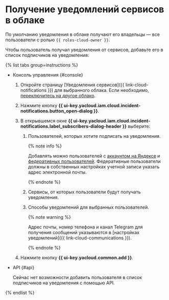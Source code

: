 # Получение уведомлений сервисов в облаке

По умолчанию уведомления в облаке получают его владельцы — все пользователи с ролью `{{ roles-cloud-owner }}`.

Чтобы пользователь получал уведомления от сервисов, добавьте его в список подписчиков на уведомления:

{% list tabs group=instructions %}

- Консоль управления {#console}

  1. Откройте страницу [Уведомления сервисов]({{ link-cloud-notifications }}) для выбранного облака. Если необходимо, [переключитесь на другое облако](switch-cloud.md).
  1. Нажмите кнопку **{{ ui-key.yacloud.iam.cloud.incident-notifications.button_open-dialog }}**.
  1. В открывшемся окне **{{ ui-key.yacloud.iam.cloud.incident-notifications.label_subscribers-dialog-header }}** выберите:

     1. Пользователей, которых хотите подписать на уведомления.

        {% note info %}

        Добавлять можно пользователей с [аккаунтом на Яндексе](../../../iam/concepts/index.md#passport) и [федеративных пользователей](../../../iam/concepts/index.md#saml-federation). Федеративные пользователи должны в собственных настройках учетной записи указать адрес электронной почты.

        {% endnote %}

     1. Сервисы, от которых пользователи будут получать уведомления.
     1. Способы уведомлений для выбранных пользователей.

        {% note warning %}

        Адрес почты, номер телефона и канал Telegram для получения сообщений указываются в [настройках уведомлений]({{ link-cloud-communications }}).

        {% endnote %}

  1. Нажмите кнопку **{{ ui-key.yacloud.common.add }}**.

- API {#api}

  Сейчас нет возможности добавить пользователя в список подписчиков на уведомления с помощью API.

{% endlist %}
